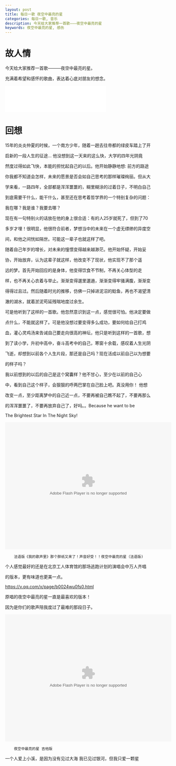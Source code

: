 ```yaml
---
layout: post
title: 每日一歌 夜空中最亮的星
categories: 每日一歌, 音乐
description: 今天给大家推荐一首歌———夜空中最亮的星
keywords: 夜空中最亮的星, 感伤
---
```


# 故人情
今天给大家推荐一首歌———夜空中最亮的星。

充满着希望和感怀的歌曲，表达着心底对朋友的想念。

<iframe frameborder="no" border="0" marginwidth="0" marginheight="0" width="330" height="86" src="//music.163.com/outchain/player?type=2&id=25706282&auto=1&height=66"></iframe>

# 回想

15年的炎炎仲夏的时候，一个南方少年，随着一趟去往帝都的绿皮车踏上了开

启新的一段人生的征途... 他没想到这一天来的这么快，大学的四年光阴竟

然度过得如此飞快，本能的担忧起自己的以后。他开始静静地想: 前方的路途

你我都不知道会怎样，未来的愿景是否会如自己思考的那样璀璨绚丽。但从大

学来看，一路四年，全部都是浑浑噩噩的，糊里糊涂的过着日子，不明白自己

到底需要干什么，能干什么，甚至还在思考着哲学界的一个特别复杂的问题：

我在哪？我是谁？我要去哪？

现在有一句特别火的话放在他的身上很合适：有的人25岁就死了，但到了70

多岁才埋！很明显，他很符合前者，梦想当中的未来在一个虚无缥缈的异度空

间，和他之间恍如隔世。可能这一辈子也就这样了吧。

随着自己年岁的增长，对未来的憧憬变得越来越渺茫。他开始怀疑，开始妥

协，开始放弃，认为这辈子就这样，他改变不了现状，他实现不了那个遥

远的梦。首先开始回应的是身体，他变得饮食不节制，不再关心体型的走

样，也不再关心衣着与举止。渐渐变得邋里邋遢，渐渐变得牢骚满腹，渐渐变

得得过且过。然后随着时光的推移，仿佛一只掉进泥沼的鲶鱼，再也不渴望清

澈的湖水，就着淤泥苟延残喘地度过余生。

可是他听到了这样的一首歌。他忽然意识到这一点，感觉很可怕。他决定要做

点什么，不能就这样了。可是他没想过要变得多么成功，要如何给自己打鸡

血，灌心灵鸡汤来告诫自己要走向很高的神坛，他只是听到这样的一首歌，想

到了读小学，升初中高中，奋斗高考中的自己，寒窗十余载，感叹着人生光阴

飞逝，却想到以前各个人生片段，那还是自己吗？现在活成以前自己以为想要

的样子吗？

我以前想到的以后的自己是这个窝囊样？他不甘心，至少在以前的自己心

中，看到自己这个样子，会狠狠的呼两巴掌在自己脸上吧。真没用你！ 他想

改变一点，至少距离梦中的自己近一点，不要再被自己瞧不起了，不要再那么

的浑浑噩噩了，不要再放弃自己了，好吗。。Because he want to be 

The Brightest Star In The Night Sky!



<embed height="415" width="544" quality="high" allowfullscreen="true" type="application/x-shockwave-flash" src="//static.hdslb.com/miniloader.swf" flashvars="aid=1257310&page=1" pluginspage="//www.adobe.com/shockwave/download/download.cgi?P1_Prod_Version=ShockwaveFlash">

		法语版《我的歌声里》那个胖纸又来了！声音好受！！夜空中最亮的星（法语版)
        
        
 个人感觉最好的还是在北京工人体育馆的那场逃跑计划的演唱会中万人齐唱
 
 的版本，更有味道也更美一点。
 
 <https://v.qq.com/x/page/b0024wu0fs0.html>
 
 原唱的夜空中最亮的星一直是最喜欢的版本！
 
 因为是你们的歌声陪我度过了最难的那段日子。
 
 <embed height="415" width="544" quality="high" allowfullscreen="true" type="application/x-shockwave-flash" src="//static.hdslb.com/miniloader.swf" flashvars="aid=1960664&page=1" pluginspage="//www.adobe.com/shockwave/download/download.cgi?P1_Prod_Version=ShockwaveFlash">

		夜空中最亮的星 吉他版

一个人爱上小溪，是因为没有见过大海   我已见过银河，但我只爱一颗星
